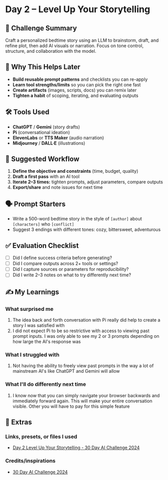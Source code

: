 # Day 2 – Level Up Your Storytelling

## 📝 Challenge Summary

Craft a personalized bedtime story using an LLM to brainstorm, draft, and refine plot, then add AI visuals or narration. Focus on tone control, structure, and collaboration with the model.

## 🧩 Why This Helps Later

- **Build reusable prompt patterns** and checklists you can re-apply
- **Learn tool strengths/limits** so you can pick the right one fast
- **Create artifacts** (images, scripts, docs) you can remix later
- **Tighten a habit** of scoping, iterating, and evaluating outputs

## 🛠 Tools Used

- **ChatGPT** / **Gemini** (story drafts)
- **Pi** (conversational ideation)
- **ElevenLabs** or **TTS Maker** (audio narration)
- **Midjourney** / **DALL·E** (illustrations)

## 🧪 Suggested Workflow

1. **Define the objective and constraints** (time, budget, quality)
2. **Draft a first pass** with an AI tool
3. **Iterate 2–3 times:** tighten prompts, adjust parameters, compare outputs
4. **Export/share** and note issues for next time

## 🗣 Prompt Starters

- Write a 500-word bedtime story in the style of `[author]` about `[characters]` who `[conflict]`
- Suggest 3 endings with different tones: cozy, bittersweet, adventurous

## ✅ Evaluation Checklist

- [ ] Did I define success criteria before generating?
- [ ] Did I compare outputs across 2+ tools or settings?
- [ ] Did I capture sources or parameters for reproducibility?
- [ ] Did I write 2–3 notes on what to try differently next time?

## ✍️ My Learnings

### What surprised me

1. The idea back and forth conversation with Pi really did help to create a story I was satisfied with
2. I did not expect Pi to be so restrictive with access to viewing past prompt inputs. I was only able to see my 2 or 3 prompts depending on how large the AI's response was

### What I struggled with

1. Not having the ability to freely view past prompts in the way a lot of mainstream AI's like ChatGPT and Gemini will allow

### What I'll do differently next time

1. I know now that you can simply navigate your browser backwards and immediately forward again. This will make your entire conversation visible. Other you will have to pay for this simple feature

## 📎 Extras

### Links, presets, or files I used

- [Day 2 Level Up Your Storytelling - 30 Day AI Challenge 2024](https://hotelemarketer.com/2024/03/17/day-2-level-up-your-storytelling-30-day-ai-challenge-2024/)

### Credits/inspirations

- [30 Day AI Challenge 2024](https://hotelemarketer.com/ai/30-day-ai-challenge-2024/)